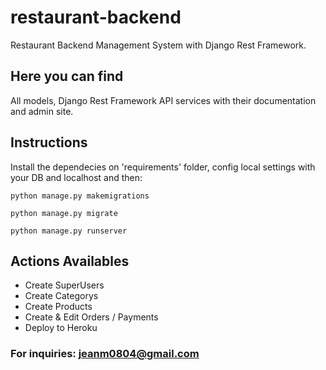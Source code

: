 # restaurant-backend
Restaurant Backend Management System with Django Rest Framework.

## Here you can find

All models, Django Rest Framework API services with their documentation and admin site.

## Instructions

Install the dependecies on 'requirements' folder, config local settings with your DB and localhost and then:

```
python manage.py makemigrations 
```
``` 
python manage.py migrate
```
``` 
python manage.py runserver
```

## Actions Availables

- Create SuperUsers
- Create Categorys
- Create Products
- Create & Edit Orders / Payments
- Deploy to Heroku

### For inquiries: jeanm0804@gmail.com
